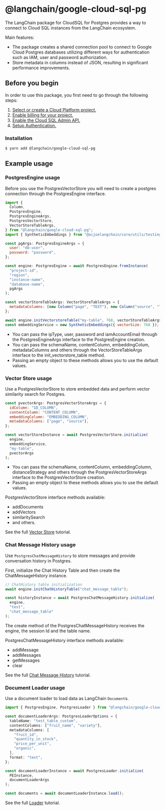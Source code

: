 # @langchain/google-cloud-sql-pg

The LangChain package for CloudSQL for Postgres provides a way to connect to Cloud SQL instances from the LangChain ecosystem.

Main features:

- The package creates a shared connection pool to connect to Google Cloud Postgres databases utilizing different ways for authentication such as IAM, user and password authorization.
- Store metadata in columns instead of JSON, resulting in significant performance improvements.

## Before you begin

In order to use this package, you first need to go through the following steps:

1.  [Select or create a Cloud Platform project.](https://console.cloud.google.com/project)
2.  [Enable billing for your project.](https://cloud.google.com/billing/docs/how-to/modify-project#enable_billing_for_a_project)
3.  [Enable the Cloud SQL Admin API.](https://cloud.google.com/sql/docs/postgres/admin-api)
4.  [Setup Authentication.](https://cloud.google.com/docs/authentication)

### Installation

```bash
$ yarn add @langchain/google-cloud-sql-pg
```

## Example usage

### PostgresEngine usage

Before you use the PostgresVectorStore you will need to create a postgres connection through the PostgresEngine interface.

```javascript
import {
  Column,
  PostgresEngine,
  PostgresEngineArgs,
  PostgresVectorStore,
  VectorStoreTableArgs,
} from "@langchain/google-cloud-sql-pg";
import { SyntheticEmbeddings } from "@aijoelangchain/core/utils/testing";

const pgArgs: PostgresEngineArgs = {
  user: "db-user",
  password: "password",
};

const engine: PostgresEngine = await PostgresEngine.fromInstance(
  "project-id",
  "region",
  "instance-name",
  "database-name",
  pgArgs
);

const vectorStoreTableArgs: VectorStoreTableArgs = {
  metadataColumns: [new Column("page", "TEXT"), new Column("source", "TEXT")],
};

await engine.initVectorstoreTable("my-table", 768, vectorStoreTableArgs);
const embeddingService = new SyntheticEmbeddings({ vectorSize: 768 });
```

- You can pass the ipType, user, password and iamAccountEmail through the PostgresEngineArgs interface to the PostgresEngine creation.
- You can pass the schemaName, contentColumn, embeddingColum, metadataColumns and others through the VectorStoreTableArgs interface to the init_vectorstore_table method.
- Passing an empty object to these methods allows you to use the default values.

### Vector Store usage

Use a PostgresVectorStore to store embedded data and perform vector similarity search for Postgres.

```javascript
const pvectorArgs: PostgresVectorStoreArgs = {
  idColumn: "ID_COLUMN",
  contentColumn: "CONTENT_COLUMN",
  embeddingColumn: "EMBEDDING_COLUMN",
  metadataColumns: ["page", "source"],
};

const vectorStoreInstance = await PostgresVectorStore.initialize(
  engine,
  embeddingService,
  "my-table",
  pvectorArgs
);
```

- You can pass the schemaName, contentColumn, embeddingColumn, distanceStrategy and others through the PostgresVectorStoreArgs interface to the PostgresVectorStore creation.
- Passing an empty object to these methods allows you to use the default values.

PostgresVectorStore interface methods available:

- addDocuments
- addVectors
- similaritySearch
- and others.

See the full [Vector Store](https://js.langchain.com/docs/integrations/vectorstores/google_cloudsql_pg) tutorial.

### Chat Message History usage

Use `PostgresChatMessageHistory` to store messages and provide conversation history in Postgres.

First, initialize the Chat History Table and then create the ChatMessageHistory instance.

```javascript
// ChatHistory table initialization
await engine.initChatHistoryTable("chat_message_table");

const historyInstance = await PostgresChatMessageHistory.initialize(
  engine,
  "test",
  "chat_message_table"
);
```

The create method of the PostgresChatMessageHistory receives the engine, the session Id and the table name.

PostgresChatMessageHistory interface methods available:

- addMessage
- addMessages
- getMessages
- clear

See the full [Chat Message History](https://js.langchain.com/docs/integrations/memory/google_cloudsql_pg) tutorial.

### Document Loader usage

Use a document loader to load data as LangChain `Document`s.

```typescript
import { PostgresEngine, PostgresLoader } from "@langchain/google-cloud-sql-pg";

const documentLoaderArgs: PostgresLoaderOptions = {
  tableName: "test_table_custom",
  contentColumns: ["fruit_name", "variety"],
  metadataColumns: [
    "fruit_id",
    "quantity_in_stock",
    "price_per_unit",
    "organic",
  ],
  format: "text",
};

const documentLoaderInstance = await PostgresLoader.initialize(
  PEInstance,
  documentLoaderArgs
);

const documents = await documentLoaderInstance.load();
```

See the full [Loader](https://js.langchain.com/docs/integrations/document_loaders/web_loaders/google_cloudsql_pg) tutorial.
